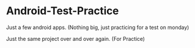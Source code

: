 # Android-Test-Practice
Just a few android apps. (Nothing big, just practicing for a test on monday)

Just the same project over and over again. (For Practice)
